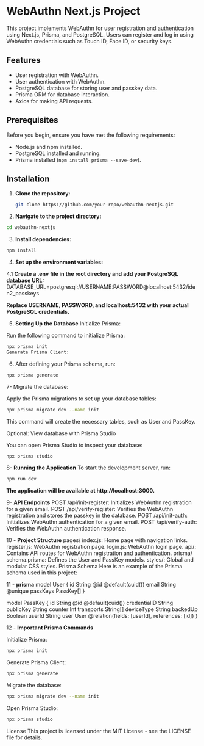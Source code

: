 # WebAuthn Next.js Project

This project implements WebAuthn for user registration and authentication using Next.js, Prisma, and PostgreSQL. Users can register and log in using WebAuthn credentials such as Touch ID, Face ID, or security keys.

## Features

- User registration with WebAuthn.
- User authentication with WebAuthn.
- PostgreSQL database for storing user and passkey data.
- Prisma ORM for database interaction.
- Axios for making API requests.

## Prerequisites

Before you begin, ensure you have met the following requirements:

- Node.js and npm installed.
- PostgreSQL installed and running.
- Prisma installed (`npm install prisma --save-dev`).

## Installation

1. **Clone the repository:**

   ```bash
   git clone https://github.com/your-repo/webauthn-nextjs.git
   
2. **Navigate to the project directory:**

``` bash
cd webauthn-nextjs
```

3. **Install dependencies:**

``` bash
npm install
```
4. **Set up the environment variables:**

4.1 **Create a .env file in the root directory and add your PostgreSQL database URL:**
DATABASE_URL=postgresql://USERNAME:PASSWORD@localhost:5432/iden2_passkeys

**Replace USERNAME, PASSWORD, and localhost:5432 with your actual PostgreSQL credentials.**

5. **Setting Up the Database**
Initialize Prisma:

Run the following command to initialize Prisma:

```bash
npx prisma init
Generate Prisma Client:
```
6. After defining your Prisma schema, run:

```bash
npx prisma generate
```
7- Migrate the database:

Apply the Prisma migrations to set up your database tables:

``` bash
npx prisma migrate dev --name init
```
This command will create the necessary tables, such as User and PassKey.

Optional: View database with Prisma Studio

You can open Prisma Studio to inspect your database:

```bash
npx prisma studio
``` 
8- **Running the Application**
To start the development server, run:

``` bash
npm run dev
```
**The application will be available at http://localhost:3000.**

9- **API Endpoints**
POST /api/init-register: Initializes WebAuthn registration for a given email.
POST /api/verify-register: Verifies the WebAuthn registration and stores the passkey in the database.
POST /api/init-auth: Initializes WebAuthn authentication for a given email.
POST /api/verify-auth: Verifies the WebAuthn authentication response.

10 - **Project Structure**
pages/
index.js: Home page with navigation links.
register.js: WebAuthn registration page.
login.js: WebAuthn login page.
api/: Contains API routes for WebAuthn registration and authentication.
prisma/
schema.prisma: Defines the User and PassKey models.
styles/: Global and modular CSS styles.
Prisma Schema
Here is an example of the Prisma schema used in this project:

11 - **prisma**
model User {
  id       String    @id @default(cuid())
  email    String    @unique
  passKeys PassKey[]
}


model PassKey {
  id               String   @id @default(cuid())
  credentialID     String
  publicKey        String
  counter          Int
  transports       String[]
  deviceType       String
  backedUp         Boolean
  userId           String
  user             User     @relation(fields: [userId], references: [id])
}

12 - **Important Prisma Commands**

Initialize Prisma:

```bash
npx prisma init
```
Generate Prisma Client:

```bash
npx prisma generate
```
Migrate the database:

```bash
npx prisma migrate dev --name init
```
Open Prisma Studio:

```bash
npx prisma studio
```
License
This project is licensed under the MIT License - see the LICENSE file for details.